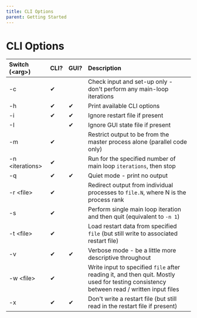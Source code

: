 ```yaml
---
title: CLI Options
parent: Getting Started
---
```

# CLI Options

| Switch (&lt;arg&gt;)		| CLI?	 | GUI?	  | Description |
|:------------------------------|:-------|:-------|:------------|
| 	-c			|&#10004;|	  | Check input and set-up only - don't perform any main-loop iterations |
| 	-h			|&#10004;|&#10004;| Print available CLI options |
|	-i			|&#10004;|&#10004;| Ignore restart file if present |
|	-I			|	 |&#10004;| Ignore GUI state file if present |
|	-m			|&#10004;|	  | Restrict output to be from the master process alone (parallel code only) |
|	-n &lt;iterations&gt;	|&#10004;|	  | Run for the specified number of main loop `iterations`, then stop |
|	-q			|&#10004;|&#10004;| Quiet mode - print no output |
|	-r &lt;file&gt;		|&#10004;|	  | Redirect output from individual processes to `file.N`, where N is the process rank |
|	-s			|&#10004;|	  | Perform single main loop iteration and then quit (equivalent to `-n 1`) |
|	-t &lt;file&gt;		|&#10004;|	  | Load restart data from specified `file` (but still write to associated restart file) |
|	-v			|&#10004;|&#10004;| Verbose mode - be a little more descriptive throughout |
|	-w &lt;file&gt;		|&#10004;|	  | Write input to specified `file` after reading it, and then quit. Mostly used for testing consistency between read / written input files |
|	-x			|&#10004;|&#10004;| Don't write a restart file (but still read in the restart file if present) |

